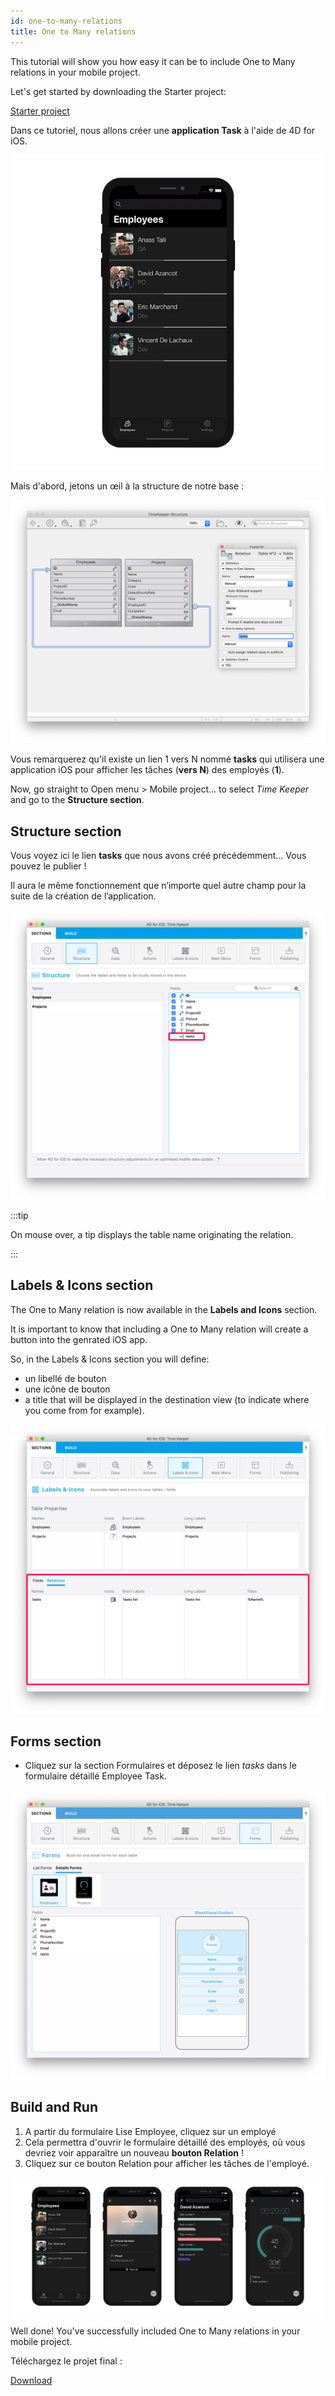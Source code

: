 ```yaml
---
id: one-to-many-relations
title: One to Many relations
---
```


This tutorial will show you how easy it can be to include One to Many relations in your mobile project.

Let's get started by downloading the Starter project:

<div className="center-button">
<a className="button button--primary"
href="https://github.com/4d-go-mobile/tutorial-OneToManyRelations/archive/c006015afeb0e134d872152f53b8cd5e4dcb59bb.zip">Starter project</a>
</div>

Dans ce tutoriel, nous allons créer une **application Task** à l'aide de 4D for iOS.

![Task App Final result](img/4D-for-iOS-dark-mode-card-relation-ios-13.gif)

Mais d'abord, jetons un œil à la structure de notre base :

![Select link from structure section](img/Database-1-to-N-relations-4D-for-iOS.png)

Vous remarquerez qu'il existe un lien 1 vers N nommé **tasks** qui utilisera une application iOS pour afficher les tâches (**vers N**) des employés (**1**).

Now, go straight to Open menu > Mobile project... to select *Time Keeper* and go to the **Structure section**.

## Structure section

Vous voyez ici le lien **tasks** que nous avons créé précédemment... Vous pouvez le publier !

Il aura le même fonctionnement que n’importe quel autre champ pour la suite de la création de l’application.

![Structure section Relations properties](img/Structure-section-relations-4D-for-iOS.png)

:::tip

On mouse over, a tip displays the table name originating the relation.

:::

## Labels & Icons section

The One to Many relation is now available in the **Labels and Icons** section.

It is important to know that including a One to Many relation will create a button into the genrated iOS app.

So, in the Labels & Icons section you will define:

* un libellé de bouton
* une icône de bouton
* a title that will be displayed in the destination view (to indicate where you come from for example).

![Labels & Icons section Relations properties](img/Relations-properties-Labels-icons-section-4D-for-iOS.png)

## Forms section

* Cliquez sur la section Formulaires et déposez le lien *tasks* dans le formulaire détaillé Employee Task.

![Related field in Forms section](img/1-to-n-relations-forms-section.png)

## Build and Run

1. A partir du formulaire Lise Employee, cliquez sur un employé
2. Cela permettra d'ouvrir le formulaire détaillé des employés, où vous devriez voir apparaître un nouveau **bouton Relation** !
3. Cliquez sur ce bouton Relation pour afficher les tâches de l'employé.

![Related field in Forms section](img/One-to-n-relations-task-ios-app.png)

Well done! You've successfully included One to Many relations in your mobile project.

Téléchargez le projet final :

<div className="center-button">
<a className="button button--primary"
href="https://github.com/4d-go-mobile/tutorial-OneToManyRelations/releases/latest/download/tutorial-OneToManyRelations.zip">Download</a>
</div>
